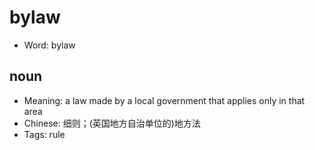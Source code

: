 # bylaw

- Word: bylaw

## noun

- Meaning: a law made by a local government that applies only in that area
- Chinese: 细则；(英国地方自治单位的)地方法
- Tags: rule

